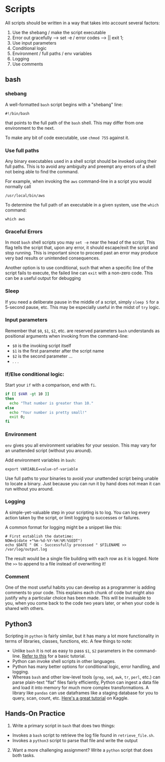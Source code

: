 # Scripts

All scripts should be written in a way that takes into account several factors:

1. Use the shebang / make the script executable
2. Error out gracefully --> set -e / error codes --> || exit 1;
3. Use input parameters
4. Conditional logic
5. Environment / full paths / env variables
6. Logging
7. Use comments

## bash

### shebang
A well-formatted `bash` script begins with a "shebang" line:
```
#!/bin/bash
```
that points to the full path of the `bash` shell. This may differ from one environment
to the next.

To make any bit of code executable, use `chmod 755` against it.

### Use full paths

Any binary executables used in a shell script should be invoked using their full
paths. This is to avoid any ambiguity and preempt any errors of a shell not being
able to find the command.

For example, when invoking the `aws` command-line in a script you would normally call
```
/usr/local/bin/aws
```
To determine the full path of an executable in a given system, use the `which` command:
```
which aws
```

### Graceful Errors

In most `bash` shell scripts you may `set -e` near the head of the script. This flag
tells the script that, upon any error, it should escape/exit the script and stop running.
This is important since to proceed past an error may produce very bad results or
unintended consequences.

Another option is to use conditional, such that when a specific line of the script
fails to execute, the failed line can `exit` with a non-zero code. This can be a useful
output for debugging

### Sleep

If you need a deliberate pause in the middle of a script, simply `sleep 5` for a 5-second
pause, etc. This may be especially useful in the midst of `try` logic.

### Input parameters

Remember that `$0`, `$1`, `$2`, etc. are reserved parameters `bash` understands as positional
arguments when invoking from the command-line:

- `$0` is the invoking script itself
- `$1` is the first parameter after the script name
- `$2` is the second parameter ...
- . . .


### If/Else conditional logic:

Start your `if` with a comparison, end with `fi`.

```bash
if [[ $VAR -gt 10 ]]
then
  echo "That number is greater than 10."
else
  echo "Your number is pretty small!"
  exit 0;
fi
```

### Environment

`env` gives you all environment variables for your session. This may vary
for an unattended script (without you around).

Add environment variables in `bash`:
```
export VARIABLE=value-of-variable
```

Use full paths to your binaries to avoid your unattended script being unable
to locate a binary. Just because you can run it by hand does not mean it can
run without you around.

### Logging

A simple-yet-valuable step in your scripting is to log. You can log every action
taken by the script, or limit logging to successes or failures.

A common format for logging might be a snippet like this:

```
# First establish the datetime:
NOW=$(date +"%m-%d-%Y-%H:%M:%SEDT")
echo $DATE " OK - Successfully processed " $FILENAME >> /var/log/output.log
```
The result would be a single file building with each row as it is logged.
Note the `>>` to append to a file instead of overwriting it!

### Comment

One of the most useful habits you can develop as a programmer is adding comments
to your code. This explains each chunk of code but might also justify why a particular
choice has been made. This will be invaluable to you, when you come back to the code
two years later, or when your code is shared with others.

## Python3

Scripting in `python` is fairly similar, but it has many a lot more functionality in 
terms of libraries, classes, functions, etc. A few things to note:

- Unlike `bash` it is not as easy to pass `$1`, `$2` parameters in the command-line.
[Refer to this](https://stackabuse.com/command-line-arguments-in-python/) for a basic tutorial.
- Python can invoke shell scripts in other languages.
- Python has many better options for conditional logic, error handling, and logging.
- Whereas `bash` and other low-level tools (`grep`, `sed`, `awk`, `tr`, `perl`, etc.) can parse 
plain-text "flat" files fairly efficiently, Python can ingest a data file and load it 
into memory for much more complex transformations. A library like `pandas` can use 
dataframes like a staging database for you to query, scan, count, etc. [Here's a great
tutorial](https://www.kaggle.com/sohier/tutorial-accessing-data-with-pandas) on Kaggle.

## Hands-On Practice

1. Write a primary script in `bash` that does two things:
  - Invokes a `bash` script to retrieve the log file found in `retrieve_file.sh`.
  - Invokes a `python3` script to parse that file and write the output

2. Want a more challenging assignment? Write a `python` script that does both tasks.
